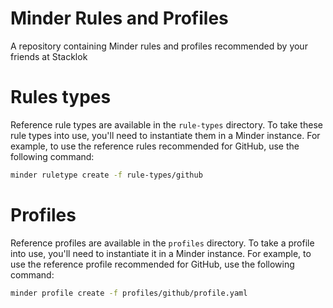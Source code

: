 # Minder Rules and Profiles

A repository containing Minder rules and profiles recommended by your friends at Stacklok

# Rules types

Reference rule types are available in the `rule-types` directory. To take these rule types
into use, you'll need to instantiate them in a Minder instance. For example, to use the
reference rules recommended for GitHub, use the following command:
    
```bash
minder ruletype create -f rule-types/github
```

# Profiles

Reference profiles are available in the `profiles` directory. To take a profile
into use, you'll need to instantiate it in a Minder instance. For example, to use the
reference profile recommended for GitHub, use the following command:

```bash
minder profile create -f profiles/github/profile.yaml
```
